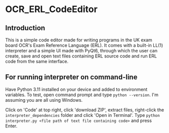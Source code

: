 # OCR_ERL_CodeEditor

## Introduction
This is a simple code editor made for writing programs in the UK exam board OCR's Exam Reference Language (ERL). It comes with a built-in LL(1) interpreter and a simple UI made with PyQt6, through which the user can create, save and open text files containing ERL source code and run ERL code from the same interface. 

## For running interpreter on command-line                             
Have Python 3.11 installed on your device and added to environment variables. To test, open command prompt and type `python --version`.
I'm assuming you are all using Windows.

Click on 'Code' at top right, click 'download ZIP', extract files, right-click the `interpreter_dependencies` folder and click 'Open in Terminal'.
Type `python interpreter.py <file path of text file containing code>` and press Enter.
